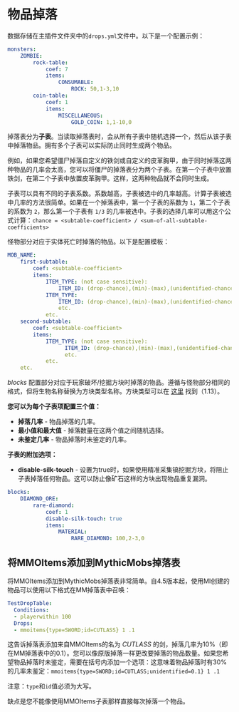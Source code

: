 # 物品掉落

数据存储在主插件文件夹中的`drops.yml`文件中。以下是一个配置示例：

``` yaml
monsters:
    ZOMBIE:
        rock-table:
            coef: 7
            items:
                CONSUMABLE:
                    ROCK: 50,1-3,10
        coin-table:
            coef: 1
            items:
                MISCELLANEOUS:
                    GOLD_COIN: 1,1-10,0
```

掉落表分为**子表**。当读取掉落表时，会从所有子表中随机选择一个，然后从该子表中掉落物品。拥有多个子表可以实际防止同时生成两个物品。

例如，如果您希望僵尸掉落自定义的铁剑或自定义的皮革胸甲，由于同时掉落这两种物品的几率会太高，您可以将僵尸的掉落表分为两个子表。在第一个子表中放置铁剑，在第二个子表中放置皮革胸甲。这样，这两种物品就不会同时生成。

子表可以具有不同的子表系数。系数越高，子表被选中的几率越高。计算子表被选中几率的方法很简单。如果在一个掉落表中，第一个子表的系数为 `1`，第二个子表的系数为 `2`，那么第一个子表有 `1/3` 的几率被选中。子表的选择几率可以用这个公式计算：`chance = <subtable-coefficient> / <sum-of-all-subtable-coefficients>`

怪物部分对应于实体死亡时掉落的物品。以下是配置模板：

``` yaml
MOB_NAME:
    first-subtable:
        coef: <subtable-coefficient>
        items:
            ITEM_TYPE: (not case sensitive):
                ITEM_ID: (drop-chance),(min)-(max),(unidentified-chance)
            ITEM_TYPE:
                ITEM_ID: (drop-chance),(min)-(max),(unidentified-chance)
                etc.
            etc.
    second-subtable:
        coef: <subtable-coefficient>
        items:
            ITEM_TYPE: (not case sensitive):
                  ITEM_ID: (drop-chance),(min)-(max),(unidentified-chance)
                  etc.
            etc.
    etc.
```

_blocks_ 配置部分对应于玩家破坏/挖掘方块时掉落的物品。遵循与怪物部分相同的格式，但将生物名称替换为方块类型名称。方块类型可以在 [这里](https://hub.spigotmc.org/javadocs/spigot/org/bukkit/Material.html) 找到（1.13）。

**您可以为每个子表项配置三个值：**

* **掉落几率** - 物品掉落的几率。
* **最小值和最大值** - 掉落数量在这两个值之间随机选择。
* **未鉴定几率** - 物品掉落时未鉴定的几率。

**子表的附加选项：**

* **disable-silk-touch** - 设置为true时，如果使用精准采集镐挖掘方块，将阻止子表掉落任何物品。这可以防止像矿石这样的方块出现物品重复漏洞。

``` yaml
blocks:
    DIAMOND_ORE:
        rare-diamond:
            coef: 1
            disable-silk-touch: true
            items:
                MATERIAL:
                    RARE_DIAMOND: 100,2-3,0
```

## 将MMOItems添加到MythicMobs掉落表

将MMOItems添加到MythicMobs掉落表非常简单。自4.5版本起，使用MI创建的物品可以使用以下格式在MM掉落表中召唤：

``` yaml
TestDropTable:
  Conditions:
  - playerwithin 100
  Drops:
  - mmoitems{type=SWORD;id=CUTLASS} 1 .1
```

这告诉掉落表添加来自MMOItems的名为 _CUTLASS_ 的剑，掉落几率为10%（即在MM掉落表中的0.1）。您可以像原版掉落一样更改要掉落的物品数量。如果您希望物品掉落时未鉴定，需要在括号内添加一个选项：这意味着物品掉落时有30%的几率未鉴定：`mmoitems{type=SWORD;id=CUTLASS;unidentified=0.1} 1 .1`

注意：`type`和`id`值必须为大写。

缺点是您不能像使用MMOItems子表那样直接每次掉落一个物品。
